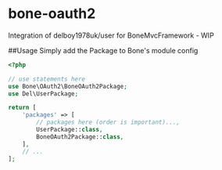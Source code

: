 # bone-oauth2
Integration of delboy1978uk/user for BoneMvcFramework - WIP

##Usage
Simply add the Package to Bone's module config
```php
<?php

// use statements here
use Bone\OAuth2\BoneOAuth2Package;
use Del\UserPackage;

return [
    'packages' => [
        // packages here (order is important)...,
        UserPackage::class,
        BoneOAuth2Package::class,
    ],
    // ...
];
